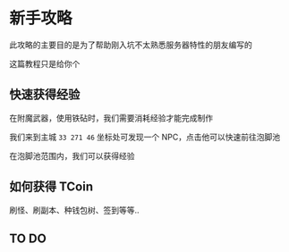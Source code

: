 # 新手攻略

此攻略的主要目的是为了帮助刚入坑不太熟悉服务器特性的朋友编写的

这篇教程只是给你个

## 快速获得经验

在附魔武器，使用铁砧时，我们需要消耗经验才能完成制作

我们来到主城 `33 271 46` 坐标处可发现一个 NPC，点击他可以快速前往泡脚池

在泡脚池范围内，我们可以获得经验

## 如何获得 TCoin

刷怪、刷副本、种钱包树、签到等等..

## TO DO